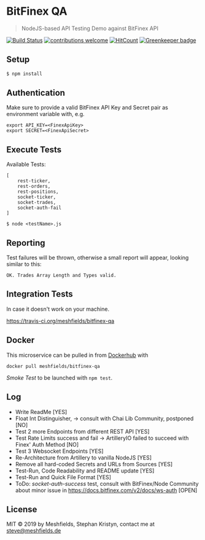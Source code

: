 # BitFinex QA
> NodeJS-based API Testing Demo against BitFinex API

[![Build Status](https://travis-ci.org/meshfields/bitfinex-qa.svg?branch=master)](https://travis-ci.org/meshfields/bitfinex-qa) 
[![contributions welcome](https://img.shields.io/badge/contributions-welcome-brightgreen.svg?style=flat)](https://github.com/meshfields/bitfinex-qa/issues) 
[![HitCount](http://hits.dwyl.io/meshfields/bitfinex-qa.svg)](http://hits.dwyl.io/meshfields/bitfinex-qa) 
[![Greenkeeper badge](https://badges.greenkeeper.io/meshfields/bitfinex-qa.svg)](https://greenkeeper.io/) 

## Setup

```bash
$ npm install
```


## Authentication

Make sure to provide a valid BitFinex API Key and Secret pair as environment variable with, e.g.

```
export API_KEY=<FinexApiKey>
export SECRET=<FinexApiSecret>
```

## Execute Tests

Available Tests:

```
[
    rest-ticker, 
    rest-orders,
    rest-positions,
    socket-ticker,
    socket-trades,
    socket-auth-fail
]
```

```
$ node <testName>.js
```

## Reporting

Test failures will be thrown, otherwise a small report will appear, looking similar to this:

```                 
OK. Trades Array Length and Types valid.
```

## Integration Tests

In case it doesn't work on your machine.

https://travis-ci.org/meshfields/bitfinex-qa

## Docker

This microservice can be pulled in from [Dockerhub](https://hub.docker.com/r/meshfields/bitfinex-qa) with

`docker pull meshfields/bitfinex-qa`

*Smoke Test* to be launched with `npm test`.

## Log

* Write ReadMe [YES]
* Float Int Distinguisher, -> consult with Chai Lib Community, postponed [NO]
* Test 2 more Endpoints from different REST API [YES]
* Test Rate Limits success and fail -> ArtilleryIO failed to succeed with Finex' Auth Method [NO]
* Test 3 Websocket Endpoints [YES]
* Re-Architecture from Artillery to vanilla NodeJS [YES]
* Remove all hard-coded Secrets and URLs from Sources [YES]
* Test-Run, Code Readability and README update [YES]
* Test-Run and Quick File Format [YES]
* ToDo: *socket-auth-success* test, consult with BitFinex/Node Community about minor issue in https://docs.bitfinex.com/v2/docs/ws-auth [OPEN]

## License

MIT © 2019 by Meshfields, Stephan Kristyn, contact me at steve@meshfields.de